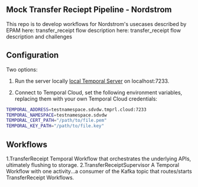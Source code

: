 ## Mock Transfer Reciept Pipeline - Nordstrom

This repo is to develop workflows for Nordstrom's usecases described by EPAM here: transfer_receipt flow description here: transfer_receipt flow description and challenges

## Configuration

Two options:
1. Run the server locally  [local Temporal Server](https://docs.temporal.io/cli#starting-the-temporal-server)  on localhost:7233.

2. Connect to Temporal Cloud, set the following environment variables, replacing them with your own Temporal Cloud credentials:

```bash
TEMPORAL_ADDRESS=testnamespace.sdvdw.tmprl.cloud:7233
TEMPORAL_NAMESPACE=testnamespace.sdvdw
TEMPORAL_CERT_PATH="/path/to/file.pem"
TEMPORAL_KEY_PATH="/path/to/file.key"
````

## Workflows
1.TransferReceipt
Temporal Workflow that orchestrates the underlying APIs, ultimately flushing to storage.
2.TransferReceiptSupervisor
A Temporal Workflow with one activity...a consumer of the Kafka topic that routes/starts TransferReceipt Workflows.

